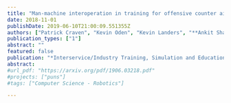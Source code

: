 ```yaml
---
title: "Man-machine interoperation in training for offensive counter air missions"
date: 2018-11-01
publishDate: 2019-06-10T21:00:09.551355Z
authors: ["Patrick Craven", "Kevin Oden", "Kevin Landers", "**Ankit Shah**", "Julie Shah"]
publication_types: ["1"]
abstract: ""
featured: false
publication: "*Interservice/Industry Training, Simulation and Education Conference*"
abstract:
#url_pdf: "https://arxiv.org/pdf/1906.03218.pdf"
#projects: ["puns"]
#tags: ["Computer Science - Robotics"]

---
```

